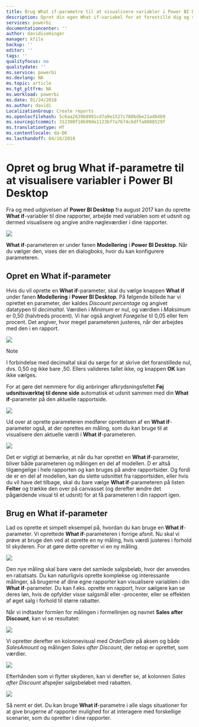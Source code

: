 ```yaml
---
title: Brug What if-parametre til at visualisere variabler i Power BI Desktop
description: Opret din egen What if-variabel for at forestille dig og visualisere variabler i Power BI-rapporter
services: powerbi
documentationcenter: ''
author: davidiseminger
manager: kfile
backup: ''
editor: ''
tags: ''
qualityfocus: no
qualitydate: ''
ms.service: powerbi
ms.devlang: NA
ms.topic: article
ms.tgt_pltfrm: NA
ms.workload: powerbi
ms.date: 01/24/2018
ms.author: davidi
LocalizationGroup: Create reports
ms.openlocfilehash: 5c6aa2639b8991cd7a9e1527c780bdbe21ad64b9
ms.sourcegitcommit: 312390f18b99de1123bf7a7674c6dffa8088529f
ms.translationtype: HT
ms.contentlocale: da-DK
ms.lasthandoff: 04/16/2018
---
```

# <a name="create-and-use-a-what-if-parameter-to-visualize-variables-in-power-bi-desktop"></a>Opret og brug What if-parametre til at visualisere variabler i Power BI Desktop
Fra og med udgivelsen af **Power BI Desktop** fra august 2017 kan du oprette **What if**-variabler til dine rapporter, arbejde med variablen som et udsnit og dermed visualisere og angive andre nøgleværdier i dine rapporter.

![](media/desktop-what-if/what-if_01.png)

**What if**-parameteren er under fanen **Modellering** i **Power BI Desktop**. Når du vælger den, vises der en dialogboks, hvor du kan konfigurere parameteren.

## <a name="creating-a-what-if-parameter"></a>Opret en What if-parameter
Hvis du vil oprette en **What if**-parameter, skal du vælge knappen **What if** under fanen **Modellering** i **Power BI Desktop**. På følgende billede har vi oprettet en parameter, der kaldes *Discount percentage* og angivet datatypen til *decimaltal*. Værdien i *Minimum* er nul, og værdien i *Maksimum* er 0,50 (halvtreds procent). Vi har også angivet *Forøgelse* til 0,05 eller fem procent. Det angiver, hvor meget parameteren justeres, når der arbejdes med den i en rapport.

![](media/desktop-what-if/what-if_02.png)

> [!NOTE]
> I forbindelse med decimaltal skal du sørge for at skrive det foranstillede nul, dvs. 0,50 og ikke bare ,50. Ellers valideres tallet ikke, og knappen **OK** kan ikke vælges.
> 
> 

For at gøre det nemmere for dig anbringer afkrydsningsfeltet **Føj udsnitsværktøj til denne side** automatisk et udsnit sammen med din **What if**-parameter på den aktuelle rapportside.

![](media/desktop-what-if/what-if_03.png)

Ud over at oprette parameteren medfører oprettelsen af en **What if**-parameter også, at der oprettes en måling, som du kan bruge til at visualisere den aktuelle værdi i **What if**-parameteren.

![](media/desktop-what-if/what-if_04.png)

Det er vigtigt at bemærke, at når du har oprettet en **What if**-parameter, bliver både parameteren og målingen en del af modellen. D er altså tilgængelige i hele rapporten og kan bruges på andre rapportsider. Og fordi de er en del af modellen, kan du slette udsnittet fra rapportsiden, eller hvis du vil have det tilbage, skal du bare vælge **What if**-parameteren på listen **Felter** og trække den over på canvasset (og derefter ændre det pågældende visual til et udsnit) for at få parameteren i din rapport igen.

## <a name="using-a-what-if-parameter"></a>Brug en What if-parameter
Lad os oprette et simpelt eksempel på, hvordan du kan bruge en **What if**-parameter. Vi oprettede **What if**-parameteren i forrige afsnit. Nu skal vi prøve at bruge den ved at oprette en ny måling, hvis værdi justeres i forhold til skyderen. For at gøre dette opretter vi en ny måling.

![](media/desktop-what-if/what-if_05.png)

Den nye måling skal bare være det samlede salgsbeløb, hvor der anvendes en rabatsats. Du kan naturligvis oprette komplekse og interessante målinger, så brugerne af dine egne rapporter kan visualisere variablen i din **What if**-parameter. Du kan f.eks. oprette en rapport, hvor sælgere kan se deres løn, hvis de opfylder visse salgsmål eller -procenter, eller se effekten af øget salg i forhold til større rabatter.

Når vi indtaster formlen for målingen i formellinjen og navnet **Sales after Discount**, kan vi se resultatet:

![](media/desktop-what-if/what-if_06.png)

Vi opretter derefter en kolonnevisual med *OrderDate* på aksen og både *SalesAmount* og målingen *Sales after Discount*, der netop er oprettet, som værdier.

![](media/desktop-what-if/what-if_07.png)

Efterhånden som vi flytter skyderen, kan vi derefter se, at kolonnen *Sales after Discount* afspejler salgsbeløbet med rabatten.

![](media/desktop-what-if/what-if_08.png)

Så nemt er det. Du kan bruge **What if**-parametre i alle slags situationer for at give brugerne af rapporter mulighed for at interagere med forskellige scenarier, som du opretter i dine rapporter.

